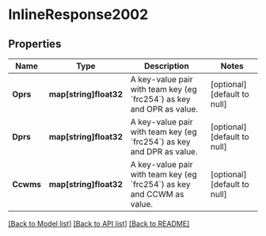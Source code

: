 # InlineResponse2002

## Properties
Name | Type | Description | Notes
------------ | ------------- | ------------- | -------------
**Oprs** | **map[string]float32** | A key-value pair with team key (eg &#x60;frc254&#x60;) as key and OPR as value. | [optional] [default to null]
**Dprs** | **map[string]float32** | A key-value pair with team key (eg &#x60;frc254&#x60;) as key and DPR as value. | [optional] [default to null]
**Ccwms** | **map[string]float32** | A key-value pair with team key (eg &#x60;frc254&#x60;) as key and CCWM as value. | [optional] [default to null]

[[Back to Model list]](../README.md#documentation-for-models) [[Back to API list]](../README.md#documentation-for-api-endpoints) [[Back to README]](../README.md)

